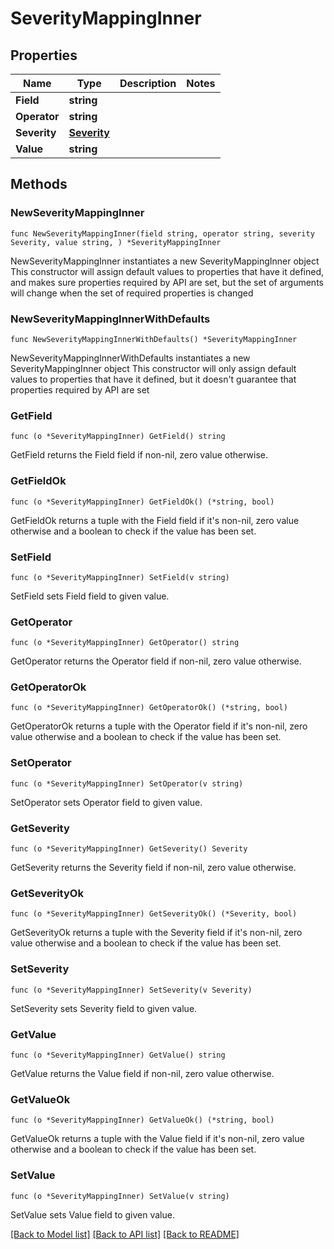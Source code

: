 # SeverityMappingInner

## Properties

Name | Type | Description | Notes
------------ | ------------- | ------------- | -------------
**Field** | **string** |  | 
**Operator** | **string** |  | 
**Severity** | [**Severity**](Severity.md) |  | 
**Value** | **string** |  | 

## Methods

### NewSeverityMappingInner

`func NewSeverityMappingInner(field string, operator string, severity Severity, value string, ) *SeverityMappingInner`

NewSeverityMappingInner instantiates a new SeverityMappingInner object
This constructor will assign default values to properties that have it defined,
and makes sure properties required by API are set, but the set of arguments
will change when the set of required properties is changed

### NewSeverityMappingInnerWithDefaults

`func NewSeverityMappingInnerWithDefaults() *SeverityMappingInner`

NewSeverityMappingInnerWithDefaults instantiates a new SeverityMappingInner object
This constructor will only assign default values to properties that have it defined,
but it doesn't guarantee that properties required by API are set

### GetField

`func (o *SeverityMappingInner) GetField() string`

GetField returns the Field field if non-nil, zero value otherwise.

### GetFieldOk

`func (o *SeverityMappingInner) GetFieldOk() (*string, bool)`

GetFieldOk returns a tuple with the Field field if it's non-nil, zero value otherwise
and a boolean to check if the value has been set.

### SetField

`func (o *SeverityMappingInner) SetField(v string)`

SetField sets Field field to given value.


### GetOperator

`func (o *SeverityMappingInner) GetOperator() string`

GetOperator returns the Operator field if non-nil, zero value otherwise.

### GetOperatorOk

`func (o *SeverityMappingInner) GetOperatorOk() (*string, bool)`

GetOperatorOk returns a tuple with the Operator field if it's non-nil, zero value otherwise
and a boolean to check if the value has been set.

### SetOperator

`func (o *SeverityMappingInner) SetOperator(v string)`

SetOperator sets Operator field to given value.


### GetSeverity

`func (o *SeverityMappingInner) GetSeverity() Severity`

GetSeverity returns the Severity field if non-nil, zero value otherwise.

### GetSeverityOk

`func (o *SeverityMappingInner) GetSeverityOk() (*Severity, bool)`

GetSeverityOk returns a tuple with the Severity field if it's non-nil, zero value otherwise
and a boolean to check if the value has been set.

### SetSeverity

`func (o *SeverityMappingInner) SetSeverity(v Severity)`

SetSeverity sets Severity field to given value.


### GetValue

`func (o *SeverityMappingInner) GetValue() string`

GetValue returns the Value field if non-nil, zero value otherwise.

### GetValueOk

`func (o *SeverityMappingInner) GetValueOk() (*string, bool)`

GetValueOk returns a tuple with the Value field if it's non-nil, zero value otherwise
and a boolean to check if the value has been set.

### SetValue

`func (o *SeverityMappingInner) SetValue(v string)`

SetValue sets Value field to given value.



[[Back to Model list]](../README.md#documentation-for-models) [[Back to API list]](../README.md#documentation-for-api-endpoints) [[Back to README]](../README.md)


